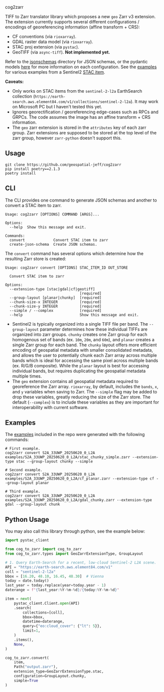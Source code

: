  cog2zarr

TIFF to Zarr translator library which proposes a new `geo` Zarr v3 extension.  The extension currently supports several different configurations / encodings of georeferencing information (affine transform + CRS):
- CF conventions (via `rioxarray`).
- GDAL raster data model (via `rioxarray`).
- STAC proj extension (via `pystac`).
- GeoTIFF (via `async-tiff`).  **Not implemented yet.**

Refer to the [jsonschemas](./jsonschemas/) directory for JSON schemas, or the pydantic models [here](./cog_to_zarr/types.py) for more information on each configuration.  See the [examples](./examples) for various examples from a Sentinel2 [STAC item](https://earth-search.aws.element84.com/v1/collections/sentinel-2-l2a/items/S2A_33UWP_20250620_0_L2A).

**Caveats:**
- Only works on STAC items from the `sentinel-2-l2a` EarthSearch collection (`https://earth-search.aws.element84.com/v1/collections/sentinel-2-l2a`).  It may work on Microsoft PC but I haven't tested this yet.
- Ignores georectification / georeferencing edge-cases such as RPCs and GRPCs.  The code assumes the image has an affine transform + CRS information.
- The `geo` zarr extension is stored in the `attributes` key of each zarr group.  Zarr extensions are supposed to be stored at the top level of the zarr group, however `zarr-python` doesn't support this.


## Usage

```shell
git clone https://github.com/geospatial-jeff/cog2zarr
pip install poetry==2.1.3
poetry install
```

## CLI

The CLI provides one command to generate JSON schemas and another to convert a STAC item to zarr.

```shell
Usage: cog2zarr [OPTIONS] COMMAND [ARGS]...

Options:
  --help  Show this message and exit.

Commands:
  convert             Convert STAC item to zarr
  create-json-schema  Create JSON schemas.
```

The `convert` command has several options which determine how the resulting Zarr store is created:

```shell
Usage: cog2zarr convert [OPTIONS] STAC_ITEM_ID OUT_STORE

  Convert STAC item to zarr

Options:
  --extension-type [stac|gdal|cf|geotiff]
                                  [required]
  --group-layout [planar|chunky]  [required]
  --chunk-size-x INTEGER          [required]
  --chunk-size-y INTEGER          [required]
  --simple / --complex            [required]
  --help                          Show this message and exit.
```

- Sentinel2 is typically organized into a single TIFF file per band.  The `--group-layout` parameter determines how these individual TIFFs are organized into zarr groups.  `chunky` creates one Zarr group for each homogenous set of bands (ex. `10m`, `20m`, and `60m`), and `planar` creates a single Zarr group for each band.  The `chunky` layout offers more efficient encoding of geospatial metadata with smaller consolidated metadata, and allows the user to potentially chunk each Zarr array across multiple bands which is ideal for accessing the same pixel across multiple bands (ex. R/G/B composite).  While the `planar` layout is best for accessing individual bands, but requires duplicating the geospatial metadata multiple times.
- The `geo` extension contains all geospatial metadata required to georeference the Zarr array.  `rioxarray`, by default, includes the `bands`, `x`, and `y` variables when saving to Zarr.  The `--simple` flag may be added to drop these variables, greatly reducing the size of the Zarr store.  The default (`--complex`) is to include these variables as they are important for interoperability with current software.


## Examples

The [examples](./examples/) included in the repo were generated with the following commands:

```shell
# First example.
cog2zarr convert S2A_33UWP_20250620_0_L2A examples/S2A_33UWP_20250620_0_L2A/stac_chunky_simple.zarr --extension-type stac --group-layout chunky --simple

# Second example.
cog2zarr convert S2A_33UWP_20250620_0_L2A examples/S2A_33UWP_20250620_0_L2A/cf_planar.zarr --extension-type cf --group-layout planar

# Third example.
cog2zarr convert S2A_33UWP_20250620_0_L2A examples/S2A_33UWP_20250620_0_L2A/gdal_chunky.zarr --extension-type gdal --group-layout chunk
```

## Python Usage

You may also call this library through python, see the example below:

```python
import pystac_client

from cog_to_zarr import cog_to_zarr
from cog_to_zarr.types import GeoZarrExtensionType, GroupLayout

# 1. Query Earth-Search for a recent, low-cloud Sentinel-2 L2A scene.
API = "https://earth-search.aws.element84.com/v1"
coll = "sentinel-2-l2a"
bbox = [16.20, 48.10, 16.45, 48.30]  # Vienna
today = date.today()
last_year = today.replace(year=today.year - 1)
daterange = f"{last_year:%Y-%m-%d}/{today:%Y-%m-%d}"

item = next(
    pystac_client.Client.open(API)
    .search(
        collections=[coll],
        bbox=bbox,
        datetime=daterange,
        query={"eo:cloud_cover": {"lt": 5}},
        limit=1,
    )
    .items(),
    None,
)

cog_to_zarr.convert(
    item,
    Path("output.zarr"),
    extension_type=GeoZarrExtensionType.stac,
    configuration=GroupLayout.chunky,
    simple=True
)